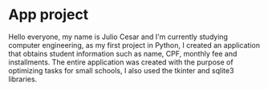 # App project 

Hello everyone, my name is Julio Cesar and I'm currently studying computer engineering, as my first project in Python, I created an application that obtains student information such as name, CPF, monthly fee and installments. The entire application was created with the purpose of optimizing tasks for small schools, I also used the tkinter and sqlite3 libraries.
